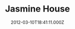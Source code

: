 ---
date: 2012-03-10T18:41:11.000Z
title: Jasmine House
latitude: 52.043886932037765
longitude: 0.9536278822204364
category: checkin
---